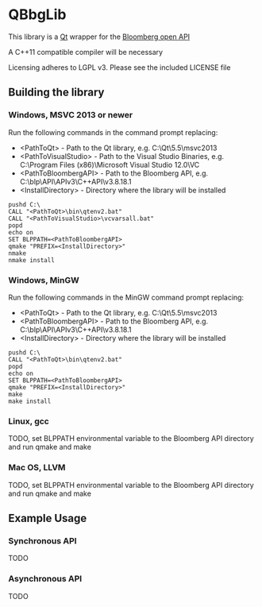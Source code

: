 # QBbgLib

This library is a [Qt](http://www.qt.io) wrapper for the [Bloomberg open API](http://www.bloomberglabs.com/api/)

A C++11 compatible compiler will be necessary

Licensing adheres to LGPL v3. Please see the included LICENSE file

## Building the library
### Windows, MSVC 2013 or newer
Run the following commands in the command prompt replacing:
    <ul>
    <li> &lt;PathToQt&gt; - Path to the Qt library, e.g. C:\Qt\5.5\msvc2013</li>
    <li> &lt;PathToVisualStudio&gt; - Path to the Visual Studio Binaries, e.g. C:\Program Files (x86)\Microsoft Visual Studio 12.0\VC</li>
    <li> &lt;PathToBloombergAPI&gt; - Path to the Bloomberg API, e.g. C:\blp\API\APIv3\C++API\v3.8.18.1</li>
    <li> &lt;InstallDirectory&gt; - Directory where the library will be installed</li>
    </ul>
```
pushd C:\
CALL "<PathToQt>\bin\qtenv2.bat"
CALL "<PathToVisualStudio>\vcvarsall.bat"
popd
echo on
SET BLPPATH=<PathToBloombergAPI>
qmake "PREFIX=<InstallDirectory>"
nmake
nmake install
```
### Windows, MinGW
Run the following commands in the MinGW command prompt replacing:
    <ul>
    <li> &lt;PathToQt&gt; - Path to the Qt library, e.g. C:\Qt\5.5\msvc2013</li>
    <li> &lt;PathToBloombergAPI&gt; - Path to the Bloomberg API, e.g. C:\blp\API\APIv3\C++API\v3.8.18.1</li>
    <li> &lt;InstallDirectory&gt; - Directory where the library will be installed</li>
    </ul>
```
pushd C:\
CALL "<PathToQt>\bin\qtenv2.bat"
popd
echo on
SET BLPPATH=<PathToBloombergAPI>
qmake "PREFIX=<InstallDirectory>"
make
make install
```
### Linux, gcc
TODO, set BLPPATH environmental variable to the Bloomberg API directory and run qmake and make

### Mac OS, LLVM 
TODO, set BLPPATH environmental variable to the Bloomberg API directory and run qmake and make

## Example Usage
### Synchronous API
TODO

### Asynchronous API
TODO
